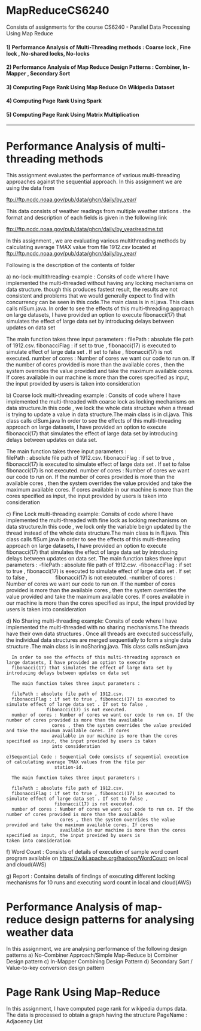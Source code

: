 # MapReduceCS6240
Consists of assignments for the course CS6240 - Parallel Data Processing Using Map Reduce

####  1) Performance Analysis of Multi-Threading methods : Coarse lock , Fine lock , No-shared locks, No-locks
####  2) Performance Analysis of Map Reduce Design Patterns : Combiner, In-Mapper , Secondary Sort 
####  3) Computing Page Rank Using Map Reduce On Wikipedia Dataset
####  4) Computing Page Rank Using Spark
####  5) Computing Page Rank Using Matrix Multiplication
---
# Performance Analysis of multi-threading methods

   This assignment evaluates the performance of various multi-threading approaches against the sequential approach. 
   In this assignment we are using the data from 

   ftp://ftp.ncdc.noaa.gov/pub/data/ghcn/daily/by_year/

   This data consists of weather readings from multiple weather stations . the format and description of each fields is given    in the following link

   ftp://ftp.ncdc.noaa.gov/pub/data/ghcn/daily/by_year/readme.txt

   In this assignment , we are evaluating various multithreading methods by calculating average TMAX value from file 1912.csv
   located at ftp://ftp.ncdc.noaa.gov/pub/data/ghcn/daily/by_year/ 

   Following is the description of the contents of folder

   a) no-lock-multithreading-example : Consits of code where I have implemented the multi-threaded without having any locking
   mechanisms on data structure. though this produces fastest result, the results are not consistent and problems that we        would generally expect to find with concurrency can be seen in this code.The main class is in nl.java. This class calls        nlSum.java.
   In order to see the effects of this multi-threading approach on large datasets, I have provided an option to execute 
   fibonacci(17) that simulates the effect of large data set by introducing delays between updates on data set
   
   The main function takes three input parameters :
   filePath : absolute file path of 1912.csv.
   fibonacciFlag : if set to true , fibonacci(17) is executed to simulate effect of large data set . If set to false ,
                      fibonacci(17) is not executed.
   number of cores : Number of cores we want our code to run on. If the number of cores provided is more than the                                  available cores , then the system overrides the value provided and take the maximum available                                  cores. If cores available in our machine is more than the cores specified as input, the input                                  provided by users is taken into consideration
      
   b) Coarse lock multi-threading example : Consits of code where I have implemented the multi-threaded with coarse lock
   as locking mechanisms on data structure.In this code , we lock the whole data structure when a thread is trying to            update a value in data structure.The main class is in cl.java. This class calls clSum.java
   In order to see the effects of this multi-threading approach on large datasets, I have provided an option to execute 
   fibonacci(17) that simulates the effect of large data set by introducing delays between updates on data set.
      
   The main function takes three input parameters :  
   filePath : absolute file path of 1912.csv.
   fibonacciFlag : if set to true , fibonacci(17) is executed to simulate effect of large data set . If set to false              fibonacci(17) is not executed.
   number of cores : Number of cores we want our code to run on. If the number of cores provided is more than the                                  available cores , then the system overrides the value provided and take the maximum available                                  cores. If cores available in our machine is more than the cores specified as input, the input                                  provided by users is taken into consideration
   
   c) Fine Lock multi-threading example: Consits of code where I have implemented the multi-threaded with fine lock
   as locking mechanisms on data structure.In this code , we lock only the variable beign updated by the thread instead of 
   the whole data structure.The main class is in fl.java. This class calls flSum.java
   In order to see the effects of this multi-threading approach on large datasets, I have provided an option to execute 
   fibonacci(17) that simulates the effect of large data set by introducing delays between updates on data set.
   The main function takes three input parameters :
     -filePath : absolute file path of 1912.csv.
     -fibonacciFlag : if set to true , fibonacci(17) is executed to simulate effect of large data set . If set to false ,
                           fibonacci(17) is not executed.
     -number of cores : Number of cores we want our code to run on. If the number of cores provided is more than the                                  available cores , then the system overrides the value provided and take the maximum available                                  cores. If cores available in our machine is more than the cores specified as input, the input                                  provided by users is taken into consideration
   
   d) No Sharing multi-threading example: Consits of code where I have implemented the multi-threaded with no sharing               mechanisms.The threads have their own data structures . Once all threads are executed successfully, the individual data       structures are merged sequentially to form a single data structure .The main class is in noSharing.java. This class           calls nsSum.java
      
      In order to see the effects of this multi-threading approach on large datasets, I have provided an option to execute 
      fibonacci(17) that simulates the effect of large data set by introducing delays between updates on data set
   
      The main function takes three input parameters :
   
      filePath : absolute file path of 1912.csv.
      fibonacciFlag : if set to true , fibonacci(17) is executed to simulate effect of large data set . If set to false ,
                   fibonacci(17) is not executed.
      number of cores : Number of cores we want our code to run on. If the number of cores provided is more than the available 
                     cores , then the system overrides the value provided and take the maximum available cores. If cores 
                     available in our machine is more than the cores specified as input, the input provided by users is taken
                     into consideration
                     
    e)Sequential Code : Sequential Code consists of sequential execution of calculating average TMAX values from the file per 
                      station-id. 
   
      The main function takes three input parameters :
   
      filePath : absolute file path of 1912.csv.
      fibonacciFlag : if set to true , fibonacci(17) is executed to simulate effect of large data set . If set to false ,
                      fibonacci(17) is not executed.
      number of cores : Number of cores we want our code to run on. If the number of cores provided is more than the available 
                        cores , then the system overrides the value provided and take the maximum available cores. If cores 
                        available in our machine is more than the cores specified as input, the input provided by users is                             taken into consideration
                     
   f) Word Count : Consists of details of execution of sample word count program available on 
      https://wiki.apache.org/hadoop/WordCount on local and cloud(AWS)
      
   g) Report : Contains details of findings of executing different locking mechanisms for 10 runs and executing word count in 
               local and cloud(AWS)
# Performance Analysis of map-reduce design patterns for analysing weather data
   
   In this assignment, we are analysing performance of the following design patterns
   a) No-Combiner Approach/Simple Map-Reduce 
   b) Combiner Design pattern
   c) In-Mapper Combining Design Pattern
   d) Secondary Sort / Value-to-key conversion design pattern

# Page Rank Using Map-Reduce

   In this assignment, I have computed page rank for wikipedia dumps data. The data is processed to obtain a graph having the    structure PageName : Adjacency List
                                       



